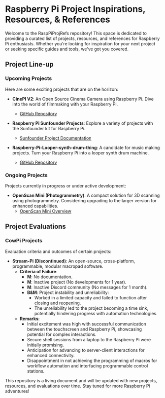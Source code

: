 # Raspberry Pi Project Inspirations, Resources, & References

Welcome to the RaspPiProjRefs repository! This space is dedicated to providing a curated list of projects, resources, and references for Raspberry Pi enthusiasts. Whether you're looking for inspiration for your next project or seeking specific guides and tools, we've got you covered.

## Project Line-up

### Upcoming Projects

Here are some exciting projects that are on the horizon:

- **CinePI V2**: An Open Source Cinema Camera using Raspberry Pi. Dive into the world of filmmaking with your Raspberry Pi.
  - [GitHub Repository](https://github.com/schoolpost/CinePI)

- **Raspberry Pi Sunfounder Projects**: Explore a variety of projects with the Sunfounder kit for Raspberry Pi.
  - [Sunfounder Project Documentation](https://docs.sunfounder.com/projects/raphael-kit/en/latest/index.html)

- **Raspberry-Pi-Looper-synth-drum-thing**: A candidate for music making projects. Turn your Raspberry Pi into a looper synth drum machine.
  - [GitHub Repository](https://github.com/otem/Raspberry-Pi-Looper-synth-drum-thing)

### Ongoing Projects

Projects currently in progress or under active development:

- **OpenScan Mini (Photogrammetry)**: A compact solution for 3D scanning using photogrammetry. Considering upgrading to the larger version for enhanced capabilities.
  - [OpenScan Mini Overview](https://www.youtube.com/watch?v=dwRMK9LzBBc)

## Project Evaluations

### CowPi Projects

Evaluation criteria and outcomes of certain projects:

- **Stream-Pi (Discontinued)**: An open-source, cross-platform, programmable, modular macropad software.
  - **Criteria of Failure**:
    - **M**: No documentation.
    - **M**: Inactive project (No developments for 1 year).
    - **M**: Inactive Discord community (No messages for 1 month).
    - **B&M**: Project instability and unreliability:
      - Worked in a limited capacity and failed to function after closing and reopening.
      - The unreliability led to the project becoming a time sink, potentially hindering progress with automation technologies.
  - **Remarks**:
    - Initial excitement was high with successful communication between the touchscreen and Raspberry Pi, showcasing potential for complex interactions.
    - Secure shell sessions from a laptop to the Raspberry Pi were initially promising.
    - Anticipation for advancing to server-client interactions for enhanced connectivity.
    - Disappointment in not achieving the programming of macros for workflow automation and interfacing programmable control stations.

This repository is a living document and will be updated with new projects, resources, and evaluations over time. Stay tuned for more Raspberry Pi adventures!
